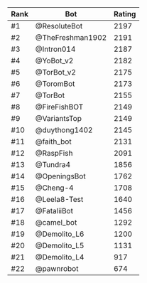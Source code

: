 Rank|Bot|Rating
---|---|---
#1|@ResoluteBot|2197
#2|@TheFreshman1902|2191
#3|@Intron014|2187
#4|@YoBot_v2|2182
#5|@TorBot_v2|2175
#6|@ToromBot|2173
#7|@TorBot|2155
#8|@FireFishBOT|2149
#9|@VariantsTop|2149
#10|@duythong1402|2145
#11|@faith_bot|2131
#12|@RaspFish|2091
#13|@Tundra4|1856
#14|@OpeningsBot|1762
#15|@Cheng-4|1708
#16|@Leela8-Test|1640
#17|@FataliiBot|1456
#18|@camel_bot|1292
#19|@Demolito_L6|1200
#20|@Demolito_L5|1131
#21|@Demolito_L4|917
#22|@pawnrobot|674
